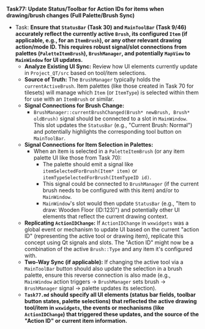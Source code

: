 **Task77: Update Status/Toolbar for Action IDs for items when drawing/brush changes (Full Palette/Brush Sync)**
- Task: **Ensure that `StatusBar` (Task 30) and `MainToolBar` (Task 9/46) accurately reflect the currently active `Brush`, its configured `Item` (if applicable, e.g., for an `ItemBrush`), or any other relevant drawing action/mode ID. This requires robust signal/slot connections from palettes (`PaletteItemBrush`), `BrushManager`, and potentially `MapView` to `MainWindow` for UI updates.**
    - **Analyze Existing UI Sync:** Review how UI elements currently update in `Project_QT/src` based on tool/item selections.
    - **Source of Truth:** The `BrushManager` typically holds the `currentActiveBrush`. Item palettes (like those created in Task 70 for tilesets) will manage which `Item` (or `ItemType`) is selected within them for use with an `ItemBrush` or similar.
    - **Signal Connections for Brush Change:**
        -   `BrushManager::currentBrushChanged(Brush* newBrush, Brush* oldBrush)` signal should be connected to a slot in `MainWindow`. This slot updates the `StatusBar` (e.g., "Current Brush: Normal") and potentially highlights the corresponding tool button on `MainToolBar`.
    - **Signal Connections for Item Selection in Palettes:**
        -   When an item is selected in a `PaletteItemBrush` (or any item palette UI like those from Task 70):
            -   The palette should emit a signal like `itemSelectedForBrush(Item* item)` or `itemTypeSelectedForBrush(ItemTypeID id)`.
            -   This signal could be connected to `BrushManager` (if the current brush needs to be configured with this item) and/or to `MainWindow`.
            -   `MainWindow`'s slot would then update `StatusBar` (e.g., "Item to draw: Wooden Floor (ID:123)") and potentially other UI elements that reflect the current drawing context.
    - **Replicating `ActionIDChange`:** If `ActionIDChange` in `wxwidgets` was a global event or mechanism to update UI based on the current "action ID" (representing the active tool or drawing item), replicate this concept using Qt signals and slots. The "Action ID" might now be a combination of the active `Brush::Type` and any item it's configured with.
    - **Two-Way Sync (if applicable):** If changing the active tool via a `MainToolBar` button should also update the selection in a brush palette, ensure this reverse connection is also made (e.g., `MainWindow` action triggers -> `BrushManager` sets brush -> `BrushManager` signal -> palette updates its selection).
    - **`Task77.md` should specify all UI elements (status bar fields, toolbar button states, palette selections) that reflected the active drawing tool/item in `wxwidgets`, the events or mechanisms (like `ActionIDChange`) that triggered these updates, and the source of the "Action ID" or current item information.**
